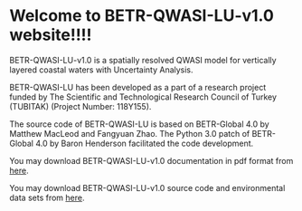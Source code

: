 
# Welcome to BETR-QWASI-LU-v1.0 website!!!!

BETR-QWASI-LU-v1.0 is a spatially resolved QWASI model for vertically layered coastal waters with Uncertainty Analysis.

BETR-QWASI-LU has been developed as a part of a research project funded by The Scientific and Technological Research Council of Turkey (TUBITAK) (Project Number: 118Y155).

The source code of BETR-QWASI-LU is based on BETR-Global 4.0 by Matthew MacLeod and Fangyuan Zhao. The Python 3.0 patch of BETR-Global 4.0 by Baron Henderson facilitated the code development.

You may download BETR-QWASI-LU-v1.0 documentation in pdf format from [here](https://github.com/rkgoktas/BETR-QWASI-LU-v1.0/files/8186243/BETR-QWASI-LU_documentation.pdf).

You may download BETR-QWASI-LU-v1.0 source code and environmental data sets from [here](https://github.com/rkgoktas/BETR-QWASI-LU-v1.0/tree/main). 

